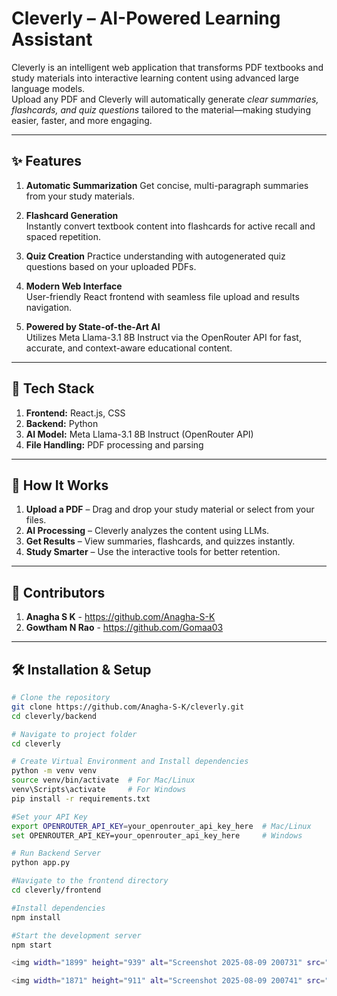 #  Cleverly – AI-Powered Learning Assistant

Cleverly is an intelligent web application that transforms PDF textbooks and study materials into interactive learning content using advanced large language models.  
Upload any PDF and Cleverly will automatically generate *clear summaries, flashcards, and quiz questions* tailored to the material—making studying easier, faster, and more engaging.

---

## ✨ Features

1. **Automatic Summarization** 
  Get concise, multi-paragraph summaries from your study materials.

2. **Flashcard Generation**  
  Instantly convert textbook content into flashcards for active recall and spaced repetition.

3. **Quiz Creation** 
  Practice understanding with autogenerated quiz questions based on your uploaded PDFs.

4. **Modern Web Interface**  
  User-friendly React frontend with seamless file upload and results navigation.

5. **Powered by State-of-the-Art AI**  
  Utilizes Meta Llama-3.1 8B Instruct via the OpenRouter API for fast, accurate, and context-aware educational content.

---

## 🚀 Tech Stack

1. **Frontend:** React.js, CSS  
2. **Backend:** Python  
3. **AI Model:** Meta Llama-3.1 8B Instruct (OpenRouter API)  
4. **File Handling:** PDF processing and parsing  

---

## 📂 How It Works

1. **Upload a PDF** – Drag and drop your study material or select from your files.
2. **AI Processing** – Cleverly analyzes the content using LLMs.
3. **Get Results** – View summaries, flashcards, and quizzes instantly.
4. **Study Smarter** – Use the interactive tools for better retention.

   
---
## 👥 Contributors

1. **Anagha S K** - https://github.com/Anagha-S-K
2. **Gowtham N Rao** - https://github.com/Gomaa03

---

## 🛠 Installation & Setup

```bash
# Clone the repository
git clone https://github.com/Anagha-S-K/cleverly.git
cd cleverly/backend

# Navigate to project folder
cd cleverly

# Create Virtual Environment and Install dependencies
python -m venv venv
source venv/bin/activate  # For Mac/Linux
venv\Scripts\activate     # For Windows
pip install -r requirements.txt

#Set your API Key
export OPENROUTER_API_KEY=your_openrouter_api_key_here  # Mac/Linux
set OPENROUTER_API_KEY=your_openrouter_api_key_here     # Windows

# Run Backend Server
python app.py

#Navigate to the frontend directory
cd cleverly/frontend

#Install dependencies
npm install

#Start the development server
npm start

<img width="1899" height="939" alt="Screenshot 2025-08-09 200731" src="https://github.com/user-attachments/assets/82182da6-3753-408a-bb75-9ba57e2dd3d4" />

<img width="1871" height="911" alt="Screenshot 2025-08-09 200741" src="https://github.com/user-attachments/assets/2f6688eb-2160-4194-9a00-c81ae4f0c9c7" />
